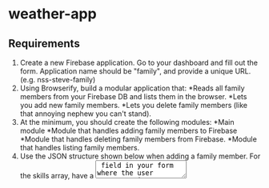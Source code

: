 # weather-app

## Requirements

1. Create a new Firebase application. Go to your dashboard and fill out the form. Application name should be "family", and provide a unique URL. (e.g. nss-steve-family)
1. Using Browserify, build a modular application that:
	*Reads all family members from your Firebase DB and lists them in the browser.
	*Lets you add new family members.
	*Lets you delete family members (like that annoying nephew you can't stand).
1. At the minimum, you should create the following modules:
	*Main module
	*Module that handles adding family members to Firebase
	*Module that handles deleting family members from Firebase.
	*Module that handles listing family members.
1. Use the JSON structure shown below when adding a family member. For the skills array, have a <textarea> field in your form where the user can enter in a comma-delimited list of skills that you will convert into an array.
1. Use XHR calls to handle all operations with Firebase.

## How to run
In your terminal run:
```
http-server -p 9999
```
then navigate to [here](http://localhost:9999) in your browser.

## Contributors
- [Jessica Kilby](https://github.com/jessicakilby)